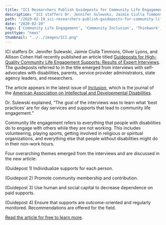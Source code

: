 ```yaml
---
title: "ICI Researchers Publish Guideposts for Community Life Engagement Supports"
description: "ICI staffers Dr. Jennifer Sulewski, Jaimie Ciulla Timmons, Oliver Lyons, and Allison Cohen Hall recently published an article titled Guideposts for High-Quality Community Life Engagement Supports: Results of Expert Interviews."
path: "/2020-02-19_ici-researchers-publish-guideposts-for-community-life-engagement-supports"
date: "2020-02-19"
tags: ['Community Life Engagement', 'Community Inclusion', 'Thinkwork', 'Employment', 'Disability']
posttype: "news"
thumbnail: "../../images/ICI.png"
---
```


ICI staffers Dr. Jennifer Sulewski, Jaimie Ciulla Timmons, Oliver Lyons, and Allison Cohen Hall recently published an article titled [Guideposts for High-Quality Community Life Engagement Supports: Results of Expert Interviews](https://aaiddjournals.org/doi/abs/10.1352/2326-6988-7.4.254). The guideposts referred to in the title emerged from interviews with self-advocates with disabilities, parents, service provider administrators, state agency leaders, and researchers.

The article appears in the latest issue of [_Inclusion_](https://aaiddjournals.org/loi/incl), which is the journal of the [American Association on Intellectual and Developmental Disabilities](http://www.aaidd.org/).

Dr. Sulewski explained, “The goal of the interviews was to learn what ‘best practices’ are for day services and supports that lead to community life engagement.”

Community life engagement refers to everything that people with disabilities do to engage with others while they are not working. This includes volunteering, playing sports, getting involved in religious or spiritual organizations, and everything else that people without disabilities might do in their non-work hours.

Four overarching themes emerged from the interviews and are discussed in the new article:

(Guidepost 1) Individualize supports for each person.

(Guidepost 2) Promote community membership and contribution.

(Guidepost 3) Use human and social capital to decrease dependence on paid supports.

(Guidepost 4) Ensure that supports are outcome-oriented and regularly monitored. Recommendations are offered for the field.

[Read the article for free to learn more](https://aaiddjournals.org/doi/abs/10.1352/2326-6988-7.4.254).
